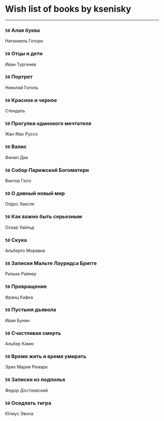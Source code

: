# Wish list of books by ksenisky
---

### `50` Алая буква
Натаниель Готорн

### `50` Отцы и дети
Иван Тургенев

### `50` Портрет
Николай Гоголь

### `50` Красное и черное
Стендаль

### `50` Прогулки одинокого мечтателя
Жан-Жак Руссо

### `50` Валис
Филип Дик

### `50` Собор Парижской Богоматери
Виктор Гюго

### `50` О дивный новый мир
Олдос Хаксли

### `50` Как важно быть серьезным
Оскар Уайльд

### `50` Скука
Альберто Моравиа

### `50` Записки Мальте Лауридса Бригге
Рильке Райнер

### `50` Превращение
Франц Кафка

### `50` Пустыня дъявола
Иван Бунин

### `50` Счастливая смерть
Альбер Камю

### `50` Время жить и время умирать
Эрих Мария Ремарк

### `50` Записки из подполья
Федор Достоевский

### `50` Оседлать тигра
Юлиус Эвола

